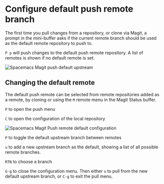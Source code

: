 # Configure default push remote branch

The first time you pull changes from a repository, or clone via Magit, a prompt in the mini-buffer asks if the current remote branch should be used as the default remote repository to push to.

`P p` will push changes to the default push remote repository.  A list of remotes is shown if no default remote is set.

![Spacemacs Magit push default upstream](https://raw.githubusercontent.com/practicalli/graphic-design/live/editors/spacemacs/screenshots/spacemacs-magit-push-remote-default.png)


## Changing the default remote

The default push remote can be selected from remote repositories added as a remote, by cloning or using the `M` remote menu in the Magit Status buffer.

`P` to open the push menu

`C` to open the configuration of the local repository

![Spacemacs Magit Push remote default configuration](https://raw.githubusercontent.com/practicalli/graphic-design/live/editors/spacemacs/screenshots/spacemacs-magit-remotes-push-default-configure.png)

`P` to toggle the default upstream branch between remotes

`u` to add a new upstream branch as the default, showing a list of all possible remote branches.

`RTN` to choose a branch

`G-g` to close the configuration menu.  Then either `u` to pull from the new default upstream branch, or `C-g` to exit the pull menu.
